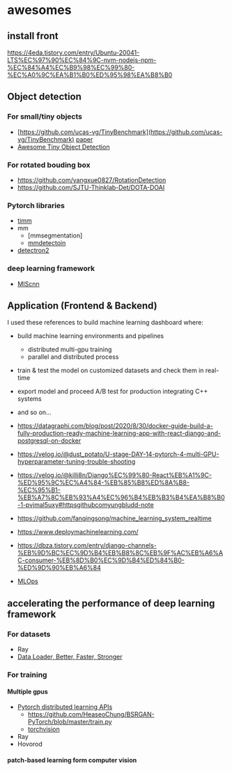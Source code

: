 # awesomes

## install front
https://4eda.tistory.com/entry/Ubuntu-20041-LTS%EC%97%90%EC%84%9C-nvm-nodejs-npm-%EC%84%A4%EC%B9%98%EC%99%80-%EC%A0%9C%EA%B1%B0%ED%95%98%EA%B8%B0

## Object detection

### For small/tiny objects
* [https://github.com/ucas-vg/TinyBenchmark](https://github.com/ucas-vg/TinyBenchmark) [paper](https://arxiv.org/pdf/2009.07506.pdf)
* [Awesome Tiny Object Detection](https://github.com/knhngchn/awesome-tiny-object-detection)

### For rotated bouding box
* https://github.com/yangxue0827/RotationDetection
* https://github.com/SJTU-Thinklab-Det/DOTA-DOAI


### Pytorch libraries
* [timm](https://github.com/rwightman/pytorch-image-models)
* mm
  * [mmsegmentation]
  * [mmdetectoin](https://github.com/open-mmlab/mmdetection)
* [detectron2](https://github.com/facebookresearch/detectron2)

### deep learning framework
* [MIScnn](https://github.com/frankkramer-lab/MIScnn)

## Application (Frontend & Backend)
I used these references to build machine learning dashboard where:
 * build machine learning environments and pipelines
   * distributed multi-gpu training
   * parallel and distributed process
 * train & test the model on customized datasets and check them in real-time 
 * export model and proceed A/B test for production integrating C++ systems
 * and so on...

* https://datagraphi.com/blog/post/2020/8/30/docker-guide-build-a-fully-production-ready-machine-learning-app-with-react-django-and-postgresql-on-docker
* https://velog.io/@dust_potato/U-stage-DAY-14-pytorch-4-multi-GPU-hyperparameter-tuning-trouble-shooting
* https://velog.io/@killi8n/Django%EC%99%80-React%EB%A1%9C-%ED%95%9C%EC%A4%84-%EB%85%B8%ED%8A%B8-%EC%95%B1-%EB%A7%8C%EB%93%A4%EC%96%B4%EB%B3%B4%EA%B8%B0-1-pvjmal5uxy#httpsgithubcomyungbludd-note
* https://github.com/fanqingsong/machine_learning_system_realtime
* https://www.deploymachinelearning.com/
* https://dbza.tistory.com/entry/django-channels-%EB%9D%BC%EC%9D%B4%EB%B8%8C%EB%9F%AC%EB%A6%AC-consumer-%EB%8D%B0%EC%9D%B4%ED%84%B0-%ED%9D%90%EB%A6%84

* [MLOps](https://medium.com/analytics-vidhya/fundamentals-of-mlops-part-1-a-gentle-introduction-to-mlops-1b184d2c32a8)


## accelerating the performance of deep learning framework 

### For datasets 
* Ray
* [Data Loader, Better, Faster, Stronger](https://d2.naver.com/helloworld/3773258)

### For training 

#### Multiple gpus 
* [Pytorch distributed learning APIs](https://tutorials.pytorch.kr/intermediate/ddp_tutorial.html)
  * https://github.com/HeaseoChung/BSRGAN-PyTorch/blob/master/train.py 
  * [torchvision](https://github.com/pytorch/vision/tree/main/references/segmentation)
* Ray
* Hovorod

#### patch-based learning form computer vision 

#### 
